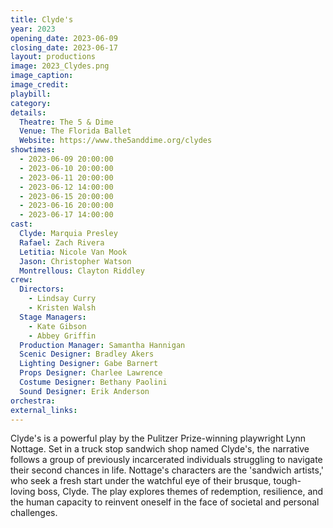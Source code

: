 ```yaml
---
title: Clyde's
year: 2023
opening_date: 2023-06-09
closing_date: 2023-06-17
layout: productions
image: 2023_Clydes.png
image_caption:
image_credit:
playbill: 
category: 
details:
  Theatre: The 5 & Dime
  Venue: The Florida Ballet
  Website: https://www.the5anddime.org/clydes
showtimes: 
  - 2023-06-09 20:00:00
  - 2023-06-10 20:00:00
  - 2023-06-11 20:00:00
  - 2023-06-12 14:00:00
  - 2023-06-15 20:00:00
  - 2023-06-16 20:00:00
  - 2023-06-17 14:00:00
cast:
  Clyde: Marquia Presley
  Rafael: Zach Rivera
  Letitia: Nicole Van Mook
  Jason: Christopher Watson
  Montrellous: Clayton Riddley
crew:
  Directors:
    - Lindsay Curry
    - Kristen Walsh
  Stage Managers:
    - Kate Gibson
    - Abbey Griffin
  Production Manager: Samantha Hannigan
  Scenic Designer: Bradley Akers
  Lighting Designer: Gabe Barnert
  Props Designer: Charlee Lawrence
  Costume Designer: Bethany Paolini
  Sound Designer: Erik Anderson
orchestra:
external_links:
---
```

Clyde's is a powerful play by the Pulitzer Prize-winning playwright Lynn Nottage. Set in a truck stop sandwich shop named Clyde's, the narrative follows a group of previously incarcerated individuals struggling to navigate their second chances in life. Nottage's characters are the 'sandwich artists,' who seek a fresh start under the watchful eye of their brusque, tough-loving boss, Clyde. The play explores themes of redemption, resilience, and the human capacity to reinvent oneself in the face of societal and personal challenges. 